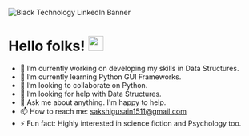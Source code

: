 ![Black Technology LinkedIn Banner](https://user-images.githubusercontent.com/66025256/131545250-11998e85-fad2-46bb-a966-95f67cd59cd8.png)

# Hello folks! <img src="https://raw.githubusercontent.com/MartinHeinz/MartinHeinz/master/wave.gif" width="30px">
 


- 🔭 I’m currently working on developing my skills in Data Structures.
- 🌱 I’m currently learning Python GUI Frameworks.
- 👯 I’m looking to collaborate on Python.
- 🤔 I’m looking for help with Data Structures.
- 💬 Ask me about anything. I'm happy to help.
- 📫 How to reach me: sakshigusain1511@gmail.com 
- ⚡ Fun fact: Highly interested in science fiction and Psychology too.

